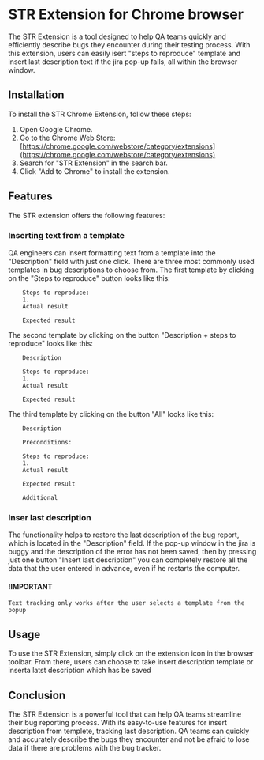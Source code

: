 # STR Extension for Chrome browser

The STR Extension is a tool designed to help QA teams quickly and efficiently describe bugs they encounter during their testing process. With this extension, users can easily isert "steps to reproduce" template and insert last description text if the jira pop-up fails, all within the browser window.

## Installation

To install the STR Chrome Extension, follow these steps:

1. Open Google Chrome.
2. Go to the Chrome Web Store: [https://chrome.google.com/webstore/category/extensions](https://chrome.google.com/webstore/category/extensions)
3. Search for "STR Extension" in the search bar.
4. Click "Add to Chrome" to install the extension.

## Features

The STR extension offers the following features:

### Inserting text from a template

QA engineers can insert formatting text from a template into the "Description" field with just one click. There are three most commonly used templates in bug descriptions to choose from. The first template by clicking on the "Steps to reproduce" button looks like this:

		Steps to reproduce:
		1.
		Actual result
		
		Expected result
		
The second template by clicking on the button "Description + steps to reproduce" looks like this:

		Description
		
		Steps to reproduce:
		1.
		Actual result
		
		Expected result
		
The third template by clicking on the button "All" looks like this:

		Description

		Preconditions:
		
		Steps to reproduce:
		1.
		Actual result
		
		Expected result

		Additional
		
### Inser last description

The functionality helps to restore the last description of the bug report, which is located in the "Description" field. If the pop-up window in the jira is buggy and the description of the error has not been saved, then by pressing just one button "Insert last description" you can completely restore all the data that the user entered in advance, even if he restarts the computer.

#### !IMPORTANT
    Text tracking only works after the user selects a template from the popup

## Usage

To use the STR Extension, simply click on the extension icon in the browser toolbar. From there, users can choose to take insert description template or inserta latst description which has be saved

## Conclusion

The STR Extension is a powerful tool that can help QA teams streamline their bug reporting process. With its easy-to-use features for insert description from templete, tracking last description. QA teams can quickly and accurately describe the bugs they encounter and not be afraid to lose data if there are problems with the bug tracker.